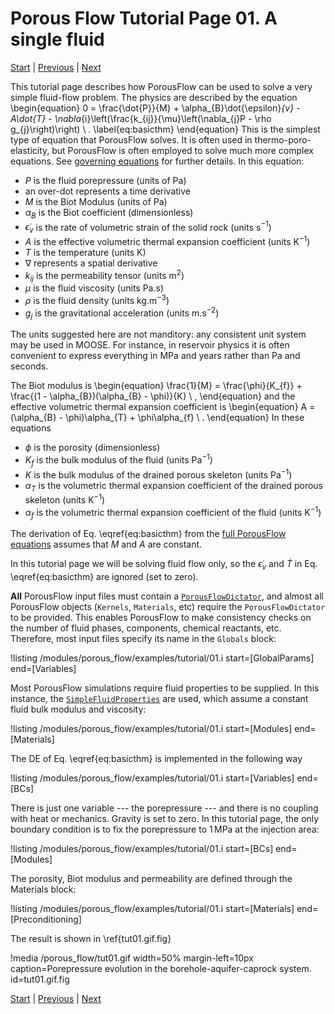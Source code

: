 # Porous Flow Tutorial Page 01.  A single fluid

[Start](/porous_flow/tutorial_00.md) |
[Previous](/porous_flow/tutorial_00.md) |
[Next](/porous_flow/tutorial_02.md)

This tutorial page describes how PorousFlow can be used to solve a
very simple fluid-flow problem.  The physics are described by the
equation
\begin{equation}
0 = \frac{\dot{P}}{M} + \alpha_{B}\dot{\epsilon}_{v} - A\dot{T} -
\nabla_{i}\left(\frac{k_{ij}}{\mu}\left(\nabla_{j}P - \rho g_{j}\right)\right)
\ .
\label{eq:basicthm}
\end{equation}
This is the simplest type of equation that PorousFlow solves.  It is often used in thermo-poro-elasticity, but PorousFlow is often employed to solve much more complex equations.  See [governing equations](/porous_flow/governing_equations.md) for further details.  In this equation:

 - $P$ is the fluid porepressure (units of Pa)
 - an over-dot represents a time derivative
 - $M$ is the Biot Modulus (units of Pa)
 - $\alpha_{B}$ is the Biot coefficient (dimensionless)
 - $\dot{\epsilon}_{v}$ is the rate of volumetric strain of the solid rock (units s$^{-1}$)
 - $A$ is the effective volumetric thermal expansion coefficient (units K$^{-1}$)
 - $T$ is the temperature (units K)
 - $\nabla$ represents a spatial derivative
 - $k_{ij}$ is the permeability tensor (units m$^{2}$)
 - $\mu$ is the fluid viscosity (units Pa.s)
 - $\rho$ is the fluid density (units kg.m$^{-3}$)
 - $g_{j}$ is the gravitational acceleration (units m.s$^{-2}$)
 
The units suggested here are not manditory: any consistent unit system
may be used in MOOSE.  For instance, in reservoir physics it is often
convenient to express everything in MPa and years rather than Pa and
seconds.

The Biot modulus is
\begin{equation}
\frac{1}{M} = \frac{\phi}{K_{f}} + \frac{(1 - \alpha_{B})(\alpha_{B} - \phi)}{K} \ ,
\end{equation}
and the effective volumetric thermal expansion coefficient is
\begin{equation}
A = (\alpha_{B} - \phi)\alpha_{T} + \phi\alpha_{f} \ .
\end{equation}
In these equations

 - $\phi$ is the porosity (dimensionless)
 - $K_{f}$ is the bulk modulus of the fluid (units Pa$^{-1}$)
 - $K$ is the bulk modulus of the drained porous skeleton (units Pa$^{-1}$)
 - $\alpha_{T}$ is the volumetric thermal expansion coefficient of the drained porous skeleton (units K$^{-1}$)
 - $\alpha_{f}$ is the volumetric thermal expansion coefficient of the fluid (units K$^{-1}$)

The derivation of Eq. \eqref{eq:basicthm} from the [full PorousFlow equations](/porous_flow/governing_equations.md) assumes that $M$ and $A$ are constant.

In this tutorial page we will be solving fluid flow only, so the
$\dot{\epsilon}_{v}$ and $\dot{T}$ in Eq. \eqref{eq:basicthm} are ignored (set to zero).

**All** PorousFlow input files must contain a [`PorousFlowDictator`](/porous_flow/PorousFlowDictator.md), and almost all PorousFlow objects (`Kernels`, `Materials`, etc) require the `PorousFlowDictator` to be provided.  This enables PorousFlow to make consistency checks on the number of fluid phases, components, chemical reactants, etc.  Therefore, most input files specify its name in the `Globals` block:

!listing /modules/porous_flow/examples/tutorial/01.i start=[GlobalParams] end=[Variables]

Most PorousFlow simulations require fluid properties to be supplied.  In this instance, the [`SimpleFluidProperties`](/fluid_properties/SimpleFluidProperties.md) are used, which assume a constant fluid bulk modulus and viscosity:

!listing /modules/porous_flow/examples/tutorial/01.i start=[Modules] end=[Materials]

The DE of Eq. \eqref{eq:basicthm} is implemented in the following way

!listing /modules/porous_flow/examples/tutorial/01.i start=[Variables] end=[BCs]

There is just one variable --- the porepressure --- and there is no coupling with heat or mechanics.  Gravity is set to zero.  In this tutorial page, the only boundary condition is to fix the porepressure to 1$\,$MPa at the injection area:

!listing /modules/porous_flow/examples/tutorial/01.i start=[BCs] end=[Modules]

The porosity, Biot modulus and permeability are defined through the Materials block:

!listing /modules/porous_flow/examples/tutorial/01.i start=[Materials] end=[Preconditioning]

The result is shown in \ref{tut01.gif.fig}

!media /porous_flow/tut01.gif width=50% margin-left=10px caption=Porepressure evolution in the borehole-aquifer-caprock system.  id=tut01.gif.fig

[Start](/porous_flow/tutorial_00.md) |
[Previous](/porous_flow/tutorial_00.md) |
[Next](/porous_flow/tutorial_02.md)
